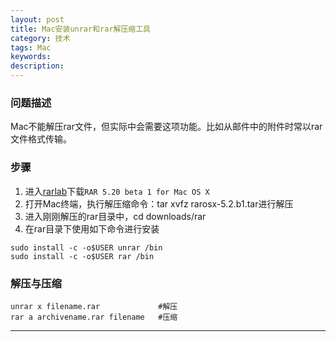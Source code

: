 ```yaml
---
layout: post
title: Mac安装unrar和rar解压缩工具
category: 技术
tags: Mac
keywords: 
description: 
---
```


### 问题描述
Mac不能解压rar文件，但实际中会需要这项功能。比如从邮件中的附件时常以rar文件格式传输。

### 步骤

1. 进入[rarlab](http://www.rarlab.com/download.htm)下载`RAR 5.20 beta 1 for Mac OS X`
2. 打开Mac终端，执行解压缩命令：tar xvfz rarosx-5.2.b1.tar进行解压
3. 进入刚刚解压的rar目录中，cd downloads/rar
4. 在rar目录下使用如下命令进行安装

```
sudo install -c -o$USER unrar /bin
sudo install -c -o$USER rar /bin
```

### 解压与压缩

```
unrar x filename.rar             #解压
rar a archivename.rar filename   #压缩
```


---



